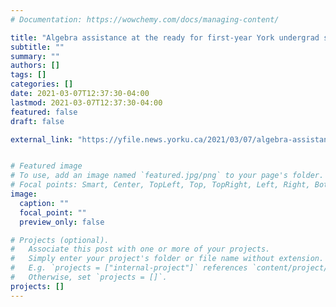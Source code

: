 ```yaml
---
# Documentation: https://wowchemy.com/docs/managing-content/

title: "Algebra assistance at the ready for first-year York undergrad students"
subtitle: ""
summary: ""
authors: []
tags: []
categories: []
date: 2021-03-07T12:37:30-04:00
lastmod: 2021-03-07T12:37:30-04:00
featured: false
draft: false

external_link: "https://yfile.news.yorku.ca/2021/03/07/algebra-assistance-at-the-ready-for-first-year-york-undergrad-students/"


# Featured image
# To use, add an image named `featured.jpg/png` to your page's folder.
# Focal points: Smart, Center, TopLeft, Top, TopRight, Left, Right, BottomLeft, Bottom, BottomRight.
image:
  caption: ""
  focal_point: ""
  preview_only: false

# Projects (optional).
#   Associate this post with one or more of your projects.
#   Simply enter your project's folder or file name without extension.
#   E.g. `projects = ["internal-project"]` references `content/project/deep-learning/index.md`.
#   Otherwise, set `projects = []`.
projects: []
---
```

